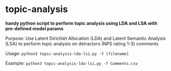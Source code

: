 # topic-analysis
<b>handy python script to perform topic analysis using LDA and LSA with pre-defined model params</b>

Purpose: Use Latent Dirichlet Allocation (LDA) and Latent Semantic Analysis (LSA) to perform topic analysis on detractors (NPS rating 1-3) comments </br>

Usage: `python3 topic-analysis-lda-lsi.py -f [filename]`</br>

Example: `python3 topic-analysis-lda-lsi.py -f Comments.csv`</br>
